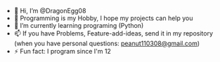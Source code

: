 - 👋 Hi, I’m @DragonEgg08
- 👀 Programming is my Hobby, I hope my projects can help you
- 🌱 I’m currently learning programing (Python)
- 📫 If you have Problems, Feature-add-ideas, send it in my repository (when you have personal questions: peanut110308@gmail.com)
- ⚡ Fun fact: I program since I'm 12
